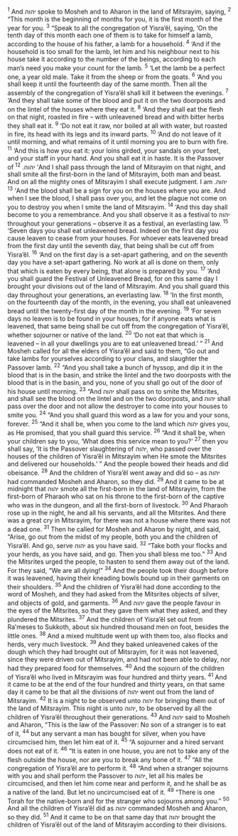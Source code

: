 <sup>1</sup> And יהוה spoke to Mosheh and to Aharon in the land of Mitsrayim, saying,
<sup>2</sup> “This month is the beginning of months for you, it is the first month of the year for you.
<sup>3</sup> “Speak to all the congregation of Yisra’ĕl, saying, ‘On the tenth day of this month each one of them is to take for himself a lamb, according to the house of his father, a lamb for a household.
<sup>4</sup> ‘And if the household is too small for the lamb, let him and his neighbour next to his house take it according to the number of the beings, according to each man’s need you make your count for the lamb.
<sup>5</sup> ‘Let the lamb be a perfect one, a year old male. Take it from the sheep or from the goats.
<sup>6</sup> ‘And you shall keep it until the fourteenth day of the same month. Then all the assembly of the congregation of Yisra’ĕl shall kill it between the evenings.
<sup>7</sup> ‘And they shall take some of the blood and put it on the two doorposts and on the lintel of the houses where they eat it.
<sup>8</sup> ‘And they shall eat the flesh on that night, roasted in fire – with unleavened bread and with bitter herbs they shall eat it.
<sup>9</sup> ‘Do not eat it raw, nor boiled at all with water, but roasted in fire, its head with its legs and its inward parts.
<sup>10</sup> ‘And do not leave of it until morning, and what remains of it until morning you are to burn with fire.
<sup>11</sup> ‘And this is how you eat it: your loins girded, your sandals on your feet, and your staff in your hand. And you shall eat it in haste. It is the Passover of יהוה.
<sup>12</sup> ‘And I shall pass through the land of Mitsrayim on that night, and shall smite all the first-born in the land of Mitsrayim, both man and beast. And on all the mighty ones of Mitsrayim I shall execute judgment. I am יהוה.
<sup>13</sup> ‘And the blood shall be a sign for you on the houses where you are. And when I see the blood, I shall pass over you, and let the plague not come on you to destroy you when I smite the land of Mitsrayim.
<sup>14</sup> ‘And this day shall become to you a remembrance. And you shall observe it as a festival to יהוה throughout your generations – observe it as a festival, an everlasting law.
<sup>15</sup> ‘Seven days you shall eat unleavened bread. Indeed on the first day you cause leaven to cease from your houses. For whoever eats leavened bread from the first day until the seventh day, that being shall be cut off from Yisra’ĕl.
<sup>16</sup> ‘And on the first day is a set-apart gathering, and on the seventh day you have a set-apart gathering. No work at all is done on them, only that which is eaten by every being, that alone is prepared by you.
<sup>17</sup> ‘And you shall guard the Festival of Unleavened Bread, for on this same day I brought your divisions out of the land of Mitsrayim. And you shall guard this day throughout your generations, an everlasting law.
<sup>18</sup> ‘In the first month, on the fourteenth day of the month, in the evening, you shall eat unleavened bread until the twenty-first day of the month in the evening.
<sup>19</sup> ‘For seven days no leaven is to be found in your houses, for if anyone eats what is leavened, that same being shall be cut off from the congregation of Yisra’ĕl, whether sojourner or native of the land.
<sup>20</sup> ‘Do not eat that which is leavened – in all your dwellings you are to eat unleavened bread.’ ”
<sup>21</sup> And Mosheh called for all the elders of Yisra’ĕl and said to them, “Go out and take lambs for yourselves according to your clans, and slaughter the Passover lamb.
<sup>22</sup> “And you shall take a bunch of hyssop, and dip it in the blood that is in the basin, and strike the lintel and the two doorposts with the blood that is in the basin, and you, none of you shall go out of the door of his house until morning.
<sup>23</sup> “And יהוה shall pass on to smite the Mitsrites, and shall see the blood on the lintel and on the two doorposts, and יהוה shall pass over the door and not allow the destroyer to come into your houses to smite you.
<sup>24</sup> “And you shall guard this word as a law for you and your sons, forever.
<sup>25</sup> “And it shall be, when you come to the land which יהוה gives you, as He promised, that you shall guard this service.
<sup>26</sup> “And it shall be, when your children say to you, ‘What does this service mean to you?’
<sup>27</sup> then you shall say, ‘It is the Passover slaughtering of יהוה, who passed over the houses of the children of Yisra’ĕl in Mitsrayim when He smote the Mitsrites and delivered our households.’ ” And the people bowed their heads and did obeisance.
<sup>28</sup> And the children of Yisra’ĕl went away and did so – as יהוה had commanded Mosheh and Aharon, so they did.
<sup>29</sup> And it came to be at midnight that יהוה smote all the first-born in the land of Mitsrayim, from the first-born of Pharaoh who sat on his throne to the first-born of the captive who was in the dungeon, and all the first-born of livestock.
<sup>30</sup> And Pharaoh rose up in the night, he and all his servants, and all the Mitsrites. And there was a great cry in Mitsrayim, for there was not a house where there was not a dead one.
<sup>31</sup> Then he called for Mosheh and Aharon by night, and said, “Arise, go out from the midst of my people, both you and the children of Yisra’ĕl. And go, serve יהוה as you have said.
<sup>32</sup> “Take both your flocks and your herds, as you have said, and go. Then you shall bless me too.”
<sup>33</sup> And the Mitsrites urged the people, to hasten to send them away out of the land. For they said, “We are all dying!”
<sup>34</sup> And the people took their dough before it was leavened, having their kneading bowls bound up in their garments on their shoulders.
<sup>35</sup> And the children of Yisra’ĕl had done according to the word of Mosheh, and they had asked from the Mitsrites objects of silver, and objects of gold, and garments.
<sup>36</sup> And יהוה gave the people favour in the eyes of the Mitsrites, so that they gave them what they asked, and they plundered the Mitsrites.
<sup>37</sup> And the children of Yisra’ĕl set out from Ra‛meses to Sukkoth, about six hundred thousand men on foot, besides the little ones.
<sup>38</sup> And a mixed multitude went up with them too, also flocks and herds, very much livestock.
<sup>39</sup> And they baked unleavened cakes of the dough which they had brought out of Mitsrayim, for it was not leavened, since they were driven out of Mitsrayim, and had not been able to delay, nor had they prepared food for themselves.
<sup>40</sup> And the sojourn of the children of Yisra’ĕl who lived in Mitsrayim was four hundred and thirty years.
<sup>41</sup> And it came to be at the end of the four hundred and thirty years, on that same day it came to be that all the divisions of יהוה went out from the land of Mitsrayim.
<sup>42</sup> It is a night to be observed unto יהוה for bringing them out of the land of Mitsrayim. This night is unto יהוה, to be observed by all the children of Yisra’ĕl throughout their generations.
<sup>43</sup> And יהוה said to Mosheh and Aharon, “This is the law of the Passover: No son of a stranger is to eat of it,
<sup>44</sup> but any servant a man has bought for silver, when you have circumcised him, then let him eat of it.
<sup>45</sup> “A sojourner and a hired servant does not eat of it.
<sup>46</sup> “It is eaten in one house, you are not to take any of the flesh outside the house, nor are you to break any bone of it.
<sup>47</sup> “All the congregation of Yisra’ĕl are to perform it.
<sup>48</sup> “And when a stranger sojourns with you and shall perform the Passover to יהוה, let all his males be circumcised, and then let him come near and perform it, and he shall be as a native of the land. But let no uncircumcised eat of it.
<sup>49</sup> “There is one Torah for the native-born and for the stranger who sojourns among you.”
<sup>50</sup> And all the children of Yisra’ĕl did as יהוה commanded Mosheh and Aharon, so they did.
<sup>51</sup> And it came to be on that same day that יהוה brought the children of Yisra’ĕl out of the land of Mitsrayim according to their divisions.
